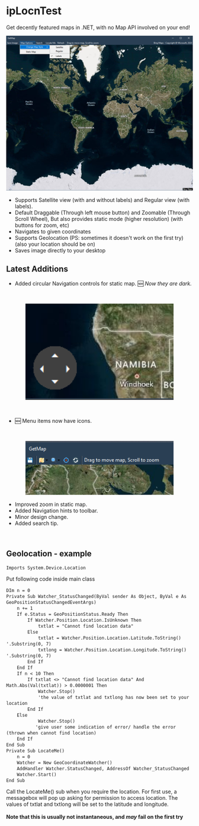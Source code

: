 # ipLocnTest
Get decently featured maps in .NET, with no Map API involved on your end!

<p align="center">
  <img src="ipLocnTest/sq.png" width="800">
</p>

- Supports Satellite view (with and without labels) and Regular view (with labels).
- Default Draggable (Through left mouse button) and Zoomable (Through Scroll Wheel), But also provides static mode (higher resolution) (with buttons for zoom, etc)
- Navigates to given coordinates
- Supports Geolocation (PS: sometimes it doesn't work on the first try)(also your location should be on)
- Saves image directly to your desktop

## Latest Additions
<ul>
  <li>Added circular Navigation controls for static map. 🆕 <i>Now they are dark.</i>
</ul><br>
<p align = "center">
  <img src="ipLocnTest/nv.png" width="400">
</p><br>
<ul>
<li>🆕 Menu items now have icons.
</ul><br>
<p align = "center">
  <img src="ipLocnTest/nbar.png" width="400">
</p>
<ul>
<li> Improved zoom in static map.<br>
<li> Added Navigation hints to toolbar.<br>
<li> Minor design change.<br>
<li> Added search tip.
</ul><br>

## Geolocation - example

    Imports System.Device.Location

Put following code inside main class

    DIm n = 0
    Private Sub Watcher_StatusChanged(ByVal sender As Object, ByVal e As GeoPositionStatusChangedEventArgs)
        n += 1
        If e.Status = GeoPositionStatus.Ready Then
            If Watcher.Position.Location.IsUnknown Then
                txtlat = "Cannot find location data"
            Else
                txtlat = Watcher.Position.Location.Latitude.ToString() '.Substring(0, 7)
                txtlong = Watcher.Position.Location.Longitude.ToString() '.Substring(0, 7)
            End If
        End If
        If n < 10 Then
            If txtlat <> "Cannot find location data" And Math.Abs(Val(txtlat)) > 0.0000001 Then
                Watcher.Stop()
                'the value of txtlat and txtlong has now been set to your location
            End If
        Else
                Watcher.Stop()
               'give user some indication of error/ handle the error (thrown when cannot find location)
        End If
    End Sub
    Private Sub LocateMe()
        n = 0
        Watcher = New GeoCoordinateWatcher()
        AddHandler Watcher.StatusChanged, AddressOf Watcher_StatusChanged
        Watcher.Start()
    End Sub

Call the LocateMe() sub when you require the location. For first use, a messagebox will pop up asking for permission to access location.
The values of txtlat and txtlong will be set to the latitude and longitude.<br><br>
<b>Note that this is usually not instantaneous, and <i>may</i> fail on the first try</b>
